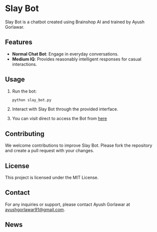 # Slay Bot

Slay Bot is a chatbot created using Brainshop AI and trained by Ayush Gorlawar.

## Features
- **Normal Chat Bot**: Engage in everyday conversations.
- **Medium IQ**: Provides reasonably intelligent responses for casual interactions.


## Usage
1. Run the bot:
    ```sh
    python slay_bot.py
    ```
2. Interact with Slay Bot through the provided interface.

3. You can visit direct to access the Bot from [here](https://ayush-slaybot.streamlit.app)

## Contributing
We welcome contributions to improve Slay Bot. Please fork the repository and create a pull request with your changes.

## License
This project is licensed under the MIT License.

## Contact
For any inquiries or support, please contact Ayush Gorlawar at [ayushgorlawar91@gmail.com](mailto:ayushgorlawar91@gmail.com).

## News
